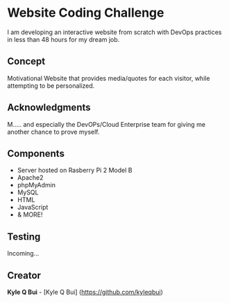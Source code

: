 # Website Coding Challenge

I am developing an interactive website from scratch with DevOps practices in less than 48 hours for my dream job.

## Concept

Motivational Website that provides media/quotes for each visitor, while attempting to be personalized.

## Acknowledgments

M..... and especially the DevOPs/Cloud Enterprise team for giving me another chance to prove myself.

## Components

* Server hosted on Rasberry Pi 2 Model B
* Apache2
* phpMyAdmin
* MySQL
* HTML
* JavaScript
* & MORE!

## Testing

Incoming...

## Creator

**Kyle Q Bui** - [Kyle Q Bui] (https://github.com/kyleqbui)
